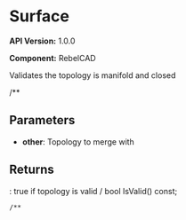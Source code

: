# Surface

**API Version:** 1.0.0

**Component:** RebelCAD

Validates the topology is manifold and closed

/**

## Parameters

- **other**: Topology to merge with

## Returns

: true if topology is valid
/
    bool IsValid() const;
    
    /**


